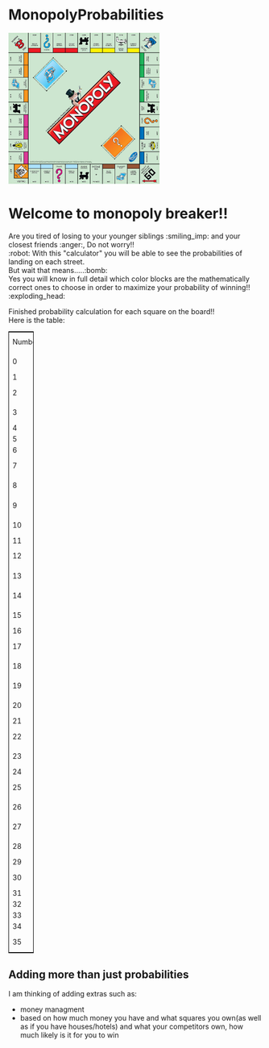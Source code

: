 <h1> MonopolyProbabilities</h1>
<img src = "./monopolyBoard.jpg" width = 300 height = 300>
<h1> Welcome to monopoly breaker!! </h1>
  <p> 
    Are you tired of losing to your younger siblings :smiling_imp: and your closest friends :anger:,
    Do not worry!!<br> :robot: With this "calculator" you will be able to see the probabilities of
    landing on each street.<br> But wait that means.....:bomb: <br> Yes you will know in full detail which color blocks are the
    mathematically correct ones to choose in order to maximize your probability of winning!! :exploding_head:
    
  </p>

  <p> Finished probability calculation for each square on the board!!<br> Here is the table:<br>
   <table style="width:50px; border: 1px solid black">
    <tr>
        <td>Number</td>
        <td>Square Name</td>
        <td>Probability of Visiting</td>
    </tr>
    <tr>
        <td>0</td>
        <td>Jail / Just Visiting</td>
        <td>0.058376941</td>
    </tr>
    <tr>
        <td>1</td>
        <td>Free Parking</td>
        <td>0.030724196</td>
    </tr>
    <tr>
        <td>2</td>
        <td>Electric Company</td>
        <td>0.030235309</td>
    </tr>
    <tr>
        <td>3</td>
        <td>Tennessee Avenue</td>
        <td>0.029482473</td>
    </tr>
    <tr>
        <td>4</td>
        <td>Go</td>
        <td>0.028675415</td>
    </tr>
    <tr>
        <td>5</td>
        <td>Water Works</td>
        <td>0.028484257</td>
    </tr>
    <tr>
        <td>6</td>
        <td>Illinois Avenue</td>
        <td>0.028422126</td>
    </tr>
    <tr>
        <td>7</td>
        <td>B. &amp; O. Railroad</td>
        <td>0.028240886</td>
    </tr>
    <tr>
        <td>8</td>
        <td>Virginia Avenue</td>
        <td>0.028214249</td>
    </tr>
    <tr>
        <td>9</td>
        <td>Reading Railroad</td>
        <td>0.028209587</td>
    </tr>
    <tr>
        <td>10</td>
        <td>St. James Place</td>
        <td>0.02756319</td>
    </tr>
    <tr>
        <td>11</td>
        <td>Go To Jail</td>
        <td>0.025282488</td>
    </tr>
    <tr>
        <td>12</td>
        <td>Marvin Gardens</td>
        <td>0.02525697</td>
    </tr>
    <tr>
        <td>13</td>
        <td>St. Charles Place</td>
        <td>0.025251207</td>
    </tr>
    <tr>
        <td>14</td>
        <td>Ventnor Avenue</td>
        <td>0.024970755</td>
    </tr>
    <tr>
        <td>15</td>
        <td>Atlantic Avenue</td>
        <td>0.024767966</td>
    </tr>
    <tr>
        <td>16</td>
        <td>Boardwalk</td>
        <td>0.024472247</td>
    </tr>
    <tr>
        <td>17</td>
        <td>Pacific Avenue</td>
        <td>0.024431092</td>
    </tr>
    <tr>
        <td>18</td>
        <td>Community Chest</td>
        <td>0.023971607</td>
    </tr>
    <tr>
        <td>19</td>
        <td>North Carolina Avenue</td>
        <td>0.023450825</td>
    </tr>
    <tr>
        <td>20</td>
        <td>Indiana Avenue</td>
        <td>0.023320443</td>
    </tr>
    <tr>
        <td>21</td>
        <td>Short Line</td>
        <td>0.023153739</td>
    </tr>
    <tr>
        <td>22</td>
        <td>New York Avenue</td>
        <td>0.023038563</td>
    </tr>
    <tr>
        <td>23</td>
        <td>Kentucky Avenue</td>
        <td>0.022296092</td>
    </tr>
    <tr>
        <td>24</td>
        <td>Income Tax</td>
        <td>0.022044101</td>
    </tr>
    <tr>
        <td>25</td>
        <td>Pennsylvania Avenue</td>
        <td>0.021770678</td>
    </tr>
    <tr>
        <td>26</td>
        <td>Oriental Avenue</td>
        <td>0.021320539</td>
    </tr>
    <tr>
        <td>27</td>
        <td>Connecticut Avenue</td>
        <td>0.021266936</td>
    </tr>
    <tr>
        <td>28</td>
        <td>Vermont Avenue</td>
        <td>0.021210363</td>
    </tr>
    <tr>
        <td>29</td>
        <td>Baltic Avenue</td>
        <td>0.020616258</td>
    </tr>
    <tr>
        <td>30</td>
        <td>Mediterranean Avenue</td>
        <td>0.020304514</td>
    </tr>
    <tr>
        <td>31</td>
        <td>Luxury Tax</td>
        <td>0.019817593</td>
    </tr>
    <tr>
        <td>32</td>
        <td>Park Place</td>
        <td>0.019666825</td>
    </tr>
    <tr>
        <td>33</td>
        <td>States Avenue</td>
        <td>0.019633762</td>
    </tr>
    <tr>
        <td>34</td>
        <td>Chance</td>
        <td>0.019509221</td>
    </tr>
    <tr>
        <td>35</td>
        <td>Pennsylvania Railroad</td>
        <td>0.018840541</td>
    </tr>
</table>

  
  <h2>
    Adding more than just probabilities
  </h2>
  <p> 
    I am thinking of adding extras such as: <ul>
    <li>
     money managment
    </li>
    <li>
      based on how much money you have and what squares you own(as well as if you have houses/hotels)
      and what your competitors own, how much likely is it for you to win
    </li>
    
  </p>


